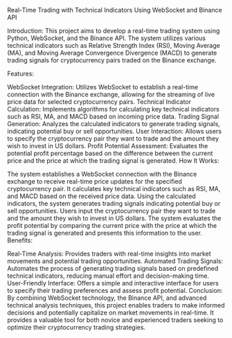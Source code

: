 Real-Time Trading with Technical Indicators Using WebSocket and Binance API

Introduction:
This project aims to develop a real-time trading system using Python, WebSocket, and the Binance API. The system utilizes various technical indicators such as Relative Strength Index (RSI), Moving Average (MA), and Moving Average Convergence Divergence (MACD) to generate trading signals for cryptocurrency pairs traded on the Binance exchange.

Features:

WebSocket Integration: Utilizes WebSocket to establish a real-time connection with the Binance exchange, allowing for the streaming of live price data for selected cryptocurrency pairs.
Technical Indicator Calculation: Implements algorithms for calculating key technical indicators such as RSI, MA, and MACD based on incoming price data.
Trading Signal Generation: Analyzes the calculated indicators to generate trading signals, indicating potential buy or sell opportunities.
User Interaction: Allows users to specify the cryptocurrency pair they want to trade and the amount they wish to invest in US dollars.
Profit Potential Assessment: Evaluates the potential profit percentage based on the difference between the current price and the price at which the trading signal is generated.
How It Works:

The system establishes a WebSocket connection with the Binance exchange to receive real-time price updates for the specified cryptocurrency pair.
It calculates key technical indicators such as RSI, MA, and MACD based on the received price data.
Using the calculated indicators, the system generates trading signals indicating potential buy or sell opportunities.
Users input the cryptocurrency pair they want to trade and the amount they wish to invest in US dollars.
The system evaluates the profit potential by comparing the current price with the price at which the trading signal is generated and presents this information to the user.
Benefits:

Real-Time Analysis: Provides traders with real-time insights into market movements and potential trading opportunities.
Automated Trading Signals: Automates the process of generating trading signals based on predefined technical indicators, reducing manual effort and decision-making time.
User-Friendly Interface: Offers a simple and interactive interface for users to specify their trading preferences and assess profit potential.
Conclusion:
By combining WebSocket technology, the Binance API, and advanced technical analysis techniques, this project enables traders to make informed decisions and potentially capitalize on market movements in real-time. It provides a valuable tool for both novice and experienced traders seeking to optimize their cryptocurrency trading strategies.
